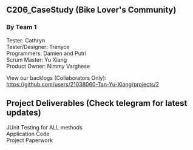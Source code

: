 ## C206_CaseStudy (Bike Lover's Community)

### By Team 1
Tester: Cathryn</br> 
Tester/Designer: Trenyce</br> 
Programmers: Damien and Putri</br> 
Scrum Master: Yu Xiang</br> 
Product Owner: Nimmy Varghese</br> 

View our backlogs (Collaborators Only): https://github.com/users/21038060-Tan-Yu-Xiang/projects/2

## Project Deliverables (Check telegram for latest updates)
JUnit Testing for ALL methods </br>
Application Code</br>
Project Paperwork</br>
